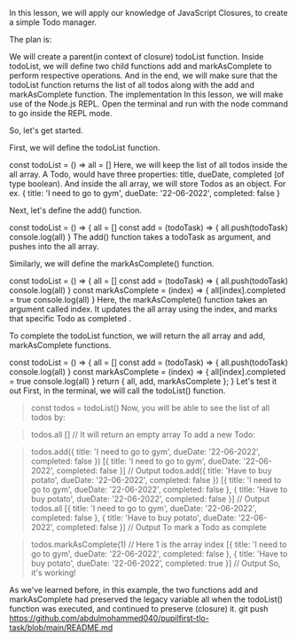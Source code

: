 In this lesson, we will apply our knowledge of JavaScript Closures, to create a simple Todo manager.

The plan is:

We will create a parent(in context of closure) todoList function.
Inside todoList, we will define two child functions add and markAsComplete to perform respective operations.
And in the end, we will make sure that the todoList function returns the list of all todos along with the add and markAsComplete function.
The implementation
In this lesson, we will make use of the Node.js REPL. Open the terminal and run with the node command to go inside the REPL mode.

So, let's get started.

First, we will define the todoList function.

const todoList = () =>
all = []
Here, we will keep the list of all todos inside the all array. A Todo, would have three properties: title, dueDate, completed (of type boolean). And inside the all array, we will store Todos as an object. For ex. { title: 'I need to go to gym', dueDate: '22-06-2022', completed: false }

Next, let's define the add() function.

const todoList = () => {
all = []
const add = (todoTask) => {
all.push(todoTask)
console.log(all)
}
The add() function takes a todoTask as argument, and pushes into the all array.

Similarly, we will define the markAsComplete() function.

const todoList = () => {
all = []
const add = (todoTask) => {
all.push(todoTask)
console.log(all)
}
const markAsComplete = (index) => {
all[index].completed = true
console.log(all)
}
Here, the markAsComplete() function takes an argument called index. It updates the all array using the index, and marks that specific Todo as completed .

To complete the todoList function, we will return the all array and add, markAsComplete functions.

const todoList = () => {
all = []
const add = (todoTask) => {
all.push(todoTask)
console.log(all)
}
const markAsComplete = (index) => {
all[index].completed = true
console.log(all)
}
return { all, add, markAsComplete };
}
Let's test it out
First, in the terminal, we will call the todoList() function.

> const todos = todoList()
> Now, you will be able to see the list of all todos by:

> todos.all
> [] // It will return an empty array
> To add a new Todo:

> todos.add({ title: 'I need to go to gym', dueDate: '22-06-2022', completed: false })
> [{ title: 'I need to go to gym', dueDate: '22-06-2022', completed: false }] // Output
> todos.add({ title: 'Have to buy potato', dueDate: '22-06-2022', completed: false })
> [{ title: 'I need to go to gym', dueDate: '22-06-2022', completed: false }, { title: 'Have to buy potato', dueDate: '22-06-2022', completed: false }] // Output
> todos.all
> [{ title: 'I need to go to gym', dueDate: '22-06-2022', completed: false }, { title: 'Have to buy potato', dueDate: '22-06-2022', completed: false }] // Output
> To mark a Todo as complete

> todos.markAsComplete(1) // Here 1 is the array index
> [{ title: 'I need to go to gym', dueDate: '22-06-2022', completed: false }, { title: 'Have to buy potato', dueDate: '22-06-2022', completed: true }] // Output
> So, it's working!

As we've learned before, in this example, the two functions add and markAsComplete had preserved the legacy variable all when the todoList() function was executed, and continued to preserve (closure) it.
git push https://github.com/abdulmohammed040/pupilfirst-tlo-task/blob/main/README.md 
